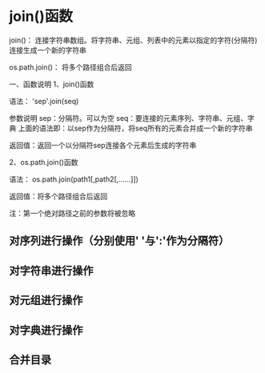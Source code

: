 # join()函数
join()： 连接字符串数组。将字符串、元组、列表中的元素以指定的字符(分隔符)连接生成一个新的字符串

os.path.join()： 将多个路径组合后返回

一、函数说明
1、join()函数

语法： 'sep'.join(seq)

参数说明
sep：分隔符。可以为空
seq：要连接的元素序列、字符串、元组、字典
上面的语法即：以sep作为分隔符，将seq所有的元素合并成一个新的字符串

返回值：返回一个以分隔符sep连接各个元素后生成的字符串

 

2、os.path.join()函数

语法： os.path.join(path1[,path2[,......]])

返回值：将多个路径组合后返回

注：第一个绝对路径之前的参数将被忽略
## 对序列进行操作（分别使用' '与':'作为分隔符）
## 对字符串进行操作
## 对元组进行操作
## 对字典进行操作
## 合并目录

